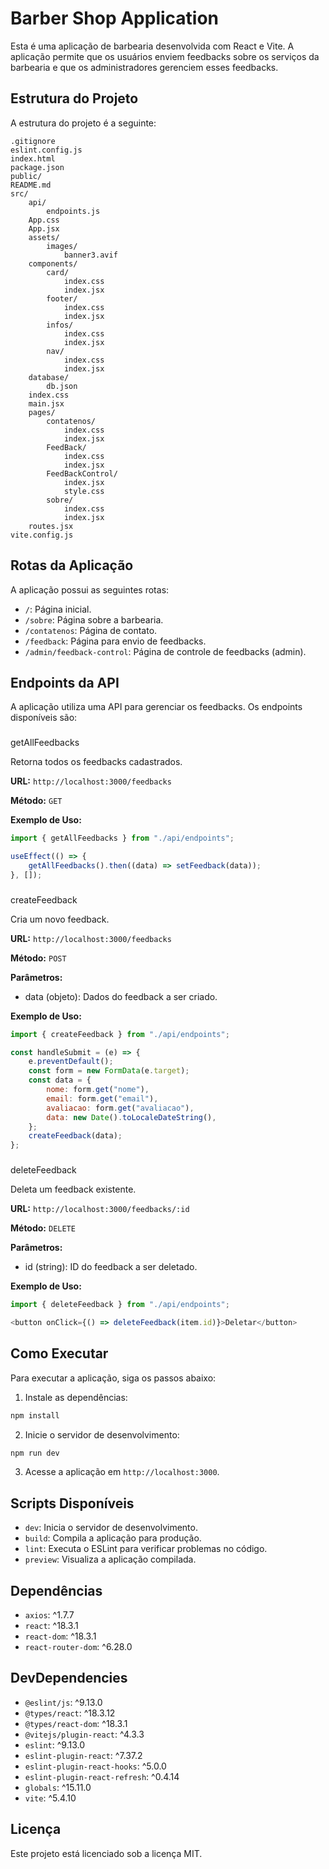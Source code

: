 # Barber Shop Application

Esta é uma aplicação de barbearia desenvolvida com React e Vite. A aplicação permite que os usuários enviem feedbacks sobre os serviços da barbearia e que os administradores gerenciem esses feedbacks.

## Estrutura do Projeto

A estrutura do projeto é a seguinte:

```
.gitignore
eslint.config.js
index.html
package.json
public/
README.md
src/
	api/
		endpoints.js
	App.css
	App.jsx
	assets/
		images/
			banner3.avif
	components/
		card/
			index.css
			index.jsx
		footer/
			index.css
			index.jsx
		infos/
			index.css
			index.jsx
		nav/
			index.css
			index.jsx
	database/
		db.json
	index.css
	main.jsx
	pages/
		contatenos/
			index.css
			index.jsx
		FeedBack/
			index.css
			index.jsx
		FeedBackControl/
			index.jsx
			style.css
		sobre/
			index.css
			index.jsx
	routes.jsx
vite.config.js
```
## Rotas da Aplicação
A aplicação possui as seguintes rotas:

- `/`: Página inicial.
- `/sobre`: Página sobre a barbearia.
- `/contatenos`: Página de contato.
- `/feedback`: Página para envio de feedbacks.
- `/admin/feedback-control`: Página de controle de feedbacks (admin).

## Endpoints da API

A aplicação utiliza uma API para gerenciar os feedbacks. Os endpoints disponíveis são:

### 

getAllFeedbacks



Retorna todos os feedbacks cadastrados.

**URL:** `http://localhost:3000/feedbacks`

**Método:** `GET`

**Exemplo de Uso:**

```js
import { getAllFeedbacks } from "./api/endpoints";

useEffect(() => {
	getAllFeedbacks().then((data) => setFeedback(data));
}, []);
```

### 

createFeedback



Cria um novo feedback.

**URL:** `http://localhost:3000/feedbacks`

**Método:** `POST`

**Parâmetros:**

- data (objeto): Dados do feedback a ser criado.

**Exemplo de Uso:**

```js
import { createFeedback } from "./api/endpoints";

const handleSubmit = (e) => {
	e.preventDefault();
	const form = new FormData(e.target);
	const data = {
		nome: form.get("nome"),
		email: form.get("email"),
		avaliacao: form.get("avaliacao"),
		data: new Date().toLocaleDateString(),
	};
	createFeedback(data);
};
```

### 

deleteFeedback



Deleta um feedback existente.

**URL:** `http://localhost:3000/feedbacks/:id`

**Método:** `DELETE`

**Parâmetros:**

- id (string): ID do feedback a ser deletado.

**Exemplo de Uso:**

```js
import { deleteFeedback } from "./api/endpoints";

<button onClick={() => deleteFeedback(item.id)}>Deletar</button>
```

## Como Executar

Para executar a aplicação, siga os passos abaixo:

1. Instale as dependências:

```sh
npm install
```

2. Inicie o servidor de desenvolvimento:

```sh
npm run dev
```

3. Acesse a aplicação em `http://localhost:3000`.

## Scripts Disponíveis

- `dev`: Inicia o servidor de desenvolvimento.
- `build`: Compila a aplicação para produção.
- `lint`: Executa o ESLint para verificar problemas no código.
- `preview`: Visualiza a aplicação compilada.

## Dependências

- `axios`: ^1.7.7
- `react`: ^18.3.1
- `react-dom`: ^18.3.1
- `react-router-dom`: ^6.28.0

## DevDependencies

- `@eslint/js`: ^9.13.0
- `@types/react`: ^18.3.12
- `@types/react-dom`: ^18.3.1
- `@vitejs/plugin-react`: ^4.3.3
- `eslint`: ^9.13.0
- `eslint-plugin-react`: ^7.37.2
- `eslint-plugin-react-hooks`: ^5.0.0
- `eslint-plugin-react-refresh`: ^0.4.14
- `globals`: ^15.11.0
- `vite`: ^5.4.10

## Licença

Este projeto está licenciado sob a licença MIT.